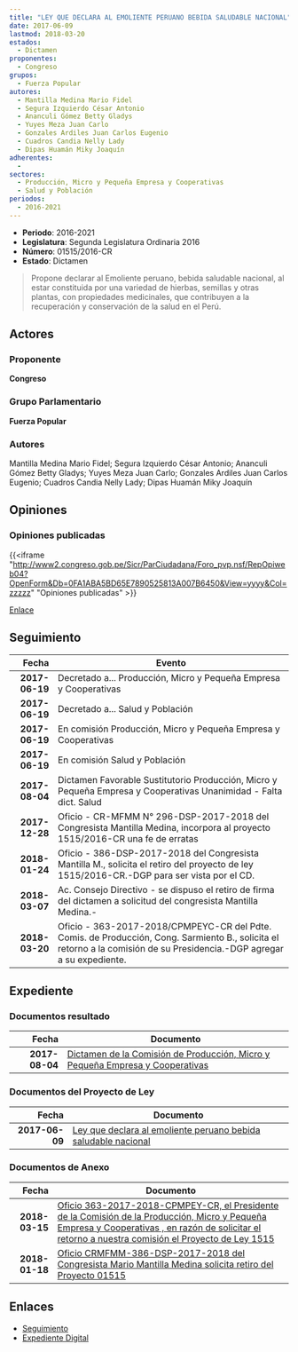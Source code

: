 ```yaml
---
title: "LEY QUE DECLARA AL EMOLIENTE PERUANO BEBIDA SALUDABLE NACIONAL"
date: 2017-06-09
lastmod: 2018-03-20
estados: 
  - Dictamen
proponentes: 
  - Congreso
grupos: 
  - Fuerza Popular
autores: 
  - Mantilla Medina Mario Fidel
  - Segura Izquierdo César Antonio
  - Ananculi Gómez Betty Gladys
  - Yuyes Meza Juan Carlo
  - Gonzales Ardiles Juan Carlos Eugenio
  - Cuadros Candia Nelly Lady
  - Dipas Huamán Miky Joaquín
adherentes: 
  - 
sectores: 
  - Producción, Micro y Pequeña Empresa y Cooperativas
  - Salud y Población
periodos: 
  - 2016-2021
---
```


- **Periodo**: 2016-2021
- **Legislatura**: Segunda Legislatura Ordinaria 2016
- **Número**: 01515/2016-CR
- **Estado**: Dictamen

> Propone declarar al Emoliente peruano, bebida saludable nacional, al estar constituida por una variedad de hierbas, semillas y otras plantas, con propiedades medicinales, que contribuyen a la recuperación y conservación de la salud en el Perú.


## Actores

### Proponente

**Congreso**

### Grupo Parlamentario

**Fuerza Popular**

### Autores

Mantilla Medina Mario Fidel; Segura Izquierdo César Antonio; Ananculi Gómez Betty Gladys; Yuyes Meza Juan Carlo; Gonzales Ardiles Juan Carlos Eugenio; Cuadros Candia Nelly Lady; Dipas Huamán Miky Joaquín


## Opiniones

### Opiniones publicadas

{{<iframe "http://www2.congreso.gob.pe/Sicr/ParCiudadana/Foro_pvp.nsf/RepOpiweb04?OpenForm&Db=0FA1ABA5BD65E7890525813A007B6450&View=yyyy&Col=zzzzz" "Opiniones publicadas" >}}

[Enlace](http://www2.congreso.gob.pe/Sicr/ParCiudadana/Foro_pvp.nsf/RepOpiweb04?OpenForm&Db=0FA1ABA5BD65E7890525813A007B6450&View=yyyy&Col=zzzzz)

## Seguimiento

| Fecha | Evento |
|------:|--------|
| **2017-06-19** | Decretado a... Producción, Micro y Pequeña Empresa y Cooperativas|
| **2017-06-19** | Decretado a... Salud y Población|
| **2017-06-19** | En comisión Producción, Micro y Pequeña Empresa y Cooperativas|
| **2017-06-19** | En comisión Salud y Población|
| **2017-08-04** | Dictamen Favorable Sustitutorio Producción, Micro y Pequeña Empresa y Cooperativas Unanimidad - Falta dict. Salud|
| **2017-12-28** | Oficio - CR-MFMM N° 296-DSP-2017-2018 del Congresista Mantilla Medina, incorpora al proyecto 1515/2016-CR una fe de erratas|
| **2018-01-24** | Oficio - 386-DSP-2017-2018 del Congresista Mantilla M., solicita el retiro del proyecto de ley 1515/2016-CR.-DGP para ser vista por el CD.|
| **2018-03-07** | Ac. Consejo Directivo - se dispuso el retiro de firma del dictamen a solicitud del congresista Mantilla Medina.-|
| **2018-03-20** | Oficio - 363-2017-2018/CPMPEYC-CR del Pdte. Comis. de Producción, Cong. Sarmiento B., solicita el retorno a la comisión de su Presidencia.-DGP agregar a su expediente.|


## Expediente


### Documentos resultado

| Fecha | Documento |
|------:|--------|
| **2017-08-04** | [Dictamen de la Comisión de Producción, Micro y Pequeña Empresa y Cooperativas](http://www.leyes.congreso.gob.pe/Documentos/2016_2021/Dictamenes/Proyectos_de_Ley/01515DC18MAY20170804.pdf) |

### Documentos del Proyecto de Ley

| Fecha | Documento |
|------:|--------|
| **2017-06-09** | [Ley que declara al emoliente peruano bebida saludable nacional](http://www.leyes.congreso.gob.pe/Documentos/2016_2021/Proyectos_de_Ley_y_de_Resoluciones_Legislativas/PL0151520170609..pdf) |

### Documentos de Anexo

| Fecha | Documento |
|------:|--------|
| **2018-03-15** | [Oficio 363-2017-2018-CPMPEY-CR, el Presidente de la Comisión de la Producción, Micro y Pequeña Empresa y Cooperativas , en razón de solicitar el retorno a nuestra comisión el Proyecto de Ley 1515](http://www.leyes.congreso.gob.pe/Documentos/2016_2021/Oficios/Comisiones_Ordinarias/OFICIO-363-2017-2018-CPMPEYC-CR.pdf) |
| **2018-01-18** | [Oficio CRMFMM-386-DSP-2017-2018 del Congresista Mario Mantilla Medina solicita retiro del Proyecto 01515](http://www.leyes.congreso.gob.pe/Documentos/2016_2021/Retiro_de_Proyecto/OFICIO-CRMFMM-386-DSP-2017-2018.pdf) |

## Enlaces 

- [Seguimiento](http://www2.congreso.gob.pe/Sicr/TraDocEstProc/CLProLey2016.nsf/f7fff46988ca05b1052578e100829cc7/1edaa5ee3f721cd10525813b0000cc68?OpenDocument)
- [Expediente Digital](http://www2.congreso.gob.pe/Sicr/TraDocEstProc/CLProLey2016.nsf/f7fff46988ca05b1052578e100829cc7/1edaa5ee3f721cd10525813b0000cc68?OpenDocument&Click=05257FB7005EB655.eb71d0cf91d8294e05256cdf006b5706/$Body/0.1C6C)
